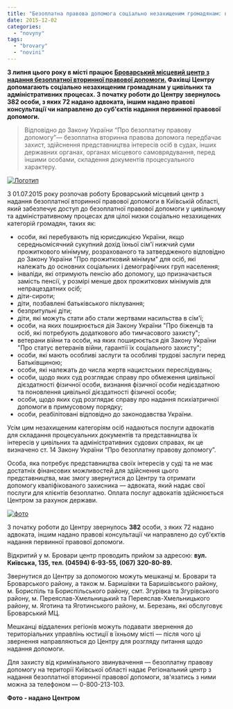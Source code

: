 ```yaml
---
title: "Безоплатна правова допомога соціально незахищеним громадянам: вже півроку у Броварах"
date: 2015-12-02
categories: 
  - "novyny"
tags: 
  - "brovary"
  - "novini"
---
```


**З липня цього року в місті працює [Броварський місцевий центр з надання безоплатної вторинної правової допомоги.](https://mpz.brovary.org/u-brovarah-vidkryvsya-tsentr-bezkoshtovnyh-advokativ-dlya-sotsialno-nezahyshhenyh-gromadyan/) Фахівці Центру допомагають соціально незахищеним громадянам у цивільних та адміністративних процесах. З початку роботи до Центру звернулось 382 особи, з яких 72 надано адвоката, іншим надано правові консультації чи направлено до суб'єктів надання первинної правової допомоги.**

> Відповідно до Закону України “Про безоплатну правову допомогу”— безоплатна вторинна правова допомога передбачає захист, здійснення представництва інтересів осіб в судах, інших державних органах, органах місцевого самоврядування, перед іншими особами, складення документів процесуального характеру.

[![Логотип](https://mpz.brovary.org/wp-content/uploads/2015/12/Logotyp.png)](https://mpz.brovary.org/wp-content/uploads/2015/12/Logotyp.png)

З 01.07.2015 року розпочав роботу Броварський місцевий центр з надання безоплатної вторинної правової допомоги в Київській області, який забезпечує доступ до безоплатної правової допомоги у цивільному та адміністративному процесах для цілої низки соціально незахищених категорій громадян, таких як:

- особи, які перебувають під юрисдикцією України, якщо середньомісячний сукупний дохід їхньої сім'ї нижчий суми прожиткового мінімуму, розрахованого та затвердженого відповідно до Закону України "Про прожитковий мінімум" для осіб, які належать до основних соціальних і демографічних груп населення;
- інваліди, які отримують пенсію або допомогу, що призначається замість пенсії, у розмірі менше двох прожиткових мінімумів для непрацездатних осіб;
- діти-сироти;
- діти, позбавлені батьківського піклування;
- безпритульні діти;
- діти, які можуть стати або стали жертвами насильства в сім'ї;
- особи, на яких поширюється дія Закону України "Про біженців та осіб, які потребують додаткового або тимчасового захисту";
- ветерани війни та особи, на яких поширюється дія Закону України "Про статус ветеранів війни, гарантії їх соціального захисту";
- особи, які мають особливі заслуги та особливі трудові заслуги перед Батьківщиною;
- особи, які належать до числа жертв нацистських переслідувань;
- особи, щодо яких суд розглядає справу про обмеження цивільної дієздатності фізичної особи, визнання фізичної особи недієздатною та поновлення цивільної дієздатності фізичної особи;
- особи, щодо яких суд розглядає справу про надання психіатричної допомоги в примусовому порядку;
- особи, реабілітовані відповідно до законодавства України.

Усім цим незахищеним категоріям осіб надаються послуги адвокатів для складання процесуальних документів та представництва їх інтересів у цивільних та адміністративних судових справах, як це визначено ст. 14 Закону України “Про безоплатну правову допомогу”.

Особа, яка потребує представництва своїх інтересів у суді та не має достатніх фінансових можливостей для здійснення цього представництва, має змогу звернутися до Центру та отримати допомогу кваліфікованого захисника — адвоката, який надає свої послуги для клієнтів безоплатно. Оплата послуг адвокатів здійснюється Центром за рахунок держави.

[![фото](https://mpz.brovary.org/wp-content/uploads/2015/12/foto.jpg)](https://mpz.brovary.org/wp-content/uploads/2015/12/foto.jpg)

З початку роботи до Центру звернулось **382** особи, з яких 72 надано адвоката, іншим надано правові консультації чи направлено до суб'єктів надання первинної правової допомоги.

Відкритий у м. Бровари центр проводить прийом за адресою: **вул. Київська, 135, тел. (04594) 6-93-55, (067) 320-80-89.**

Звернутися до Центру за допомогою можуть мешканці м. Бровари та Броварського району, а також м. Баришівки та Баришівського району, м. Бориспіль та Бориспільського району, смт. Згурівка та Згурівського району, м. Переяслав-Хмельницький та Переяслав-Хмельницького району, м. Яготина та Яготинського району, м. Березань, які обслуговує Броварський МЦ.

Мешканці віддалених регіонів можуть подавати звернення до територіальних управлінь юстиції в їхньому місті — після чого ці звернення направляються до Центру для розгляду питання щодо надання допомоги.

Для захисту від кримінального звинувачення — безоплатну правову допомогу на території Київської області надає Регіональний центр з надання безоплатної вторинної правової допомоги, зв'язатись з ними можна за телефоном — 0-800-213-103.

**Фото - надано Центром**
